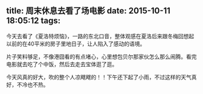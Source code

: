 title: 周末休息去看了场电影
date: 2015-10-11 18:05:12
tags:
---
今天去看了《夏洛特烦恼》，一路的东北口音，整体观感在夏洛后来跟冬梅回想起以前的在40平米的房子里地日子，让人陷入了感动的语境。

片子笑料够足，不像港囧看的有点堵心，心里想包贝尔那家伙怎么那么闹腾。看完电影就去吃了个中饭，然后去走去宝体逛了逛。

今天风真的好大，吹的整个人凉飕飕的！！下午还下起了小雨，不过这样的天气真好，不冷也不热。



